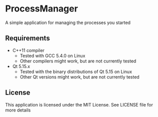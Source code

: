 # ProcessManager
A simple application for managing the processes you started

## Requirements

* C++11 compiler
  * Tested with GCC 5.4.0 on Linux
  * Other compilers might work, but are not currently tested
* Qt 5.15.x
  * Tested with the binary distributions of Qt 5.15 on Linux
  * Other Qt versions might work, but are not currently tested

## License

This application is licensed under the MIT License. See LICENSE file for more details
